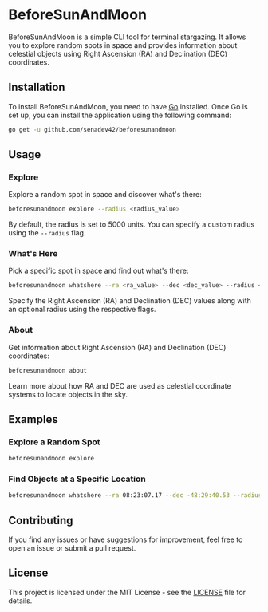 # BeforeSunAndMoon

BeforeSunAndMoon is a simple CLI tool for terminal stargazing. It allows you to explore random spots in space and provides information about celestial objects using Right Ascension (RA) and Declination (DEC) coordinates.

## Installation

To install BeforeSunAndMoon, you need to have [Go](https://golang.org/doc/install) installed. Once Go is set up, you can install the application using the following command:

```bash
go get -u github.com/senadev42/beforesunandmoon
```


## Usage

### Explore

Explore a random spot in space and discover what's there:

```bash
beforesunandmoon explore --radius <radius_value>
```

By default, the radius is set to 5000 units. You can specify a custom radius using the `--radius` flag.

### What's Here

Pick a specific spot in space and find out what's there:

```bash
beforesunandmoon whatshere --ra <ra_value> --dec <dec_value> --radius <radius_value>
```

Specify the Right Ascension (RA) and Declination (DEC) values along with an optional radius using the respective flags.

### About

Get information about Right Ascension (RA) and Declination (DEC) coordinates:

```bash
beforesunandmoon about
```

Learn more about how RA and DEC are used as celestial coordinate systems to locate objects in the sky.

## Examples

### Explore a Random Spot

```bash
beforesunandmoon explore
```

### Find Objects at a Specific Location

```bash
beforesunandmoon whatshere --ra 08:23:07.17 --dec -48:29:40.53 --radius 1000
```

## Contributing

If you find any issues or have suggestions for improvement, feel free to open an issue or submit a pull request.

## License

This project is licensed under the MIT License - see the [LICENSE](LICENSE) file for details.
